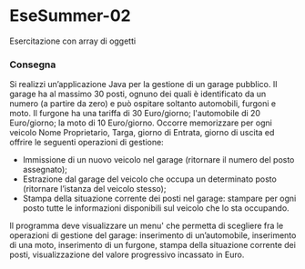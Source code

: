 # EseSummer-02
Esercitazione con array di oggetti
<h3>Consegna</h3>
Si realizzi un’applicazione Java per la gestione di un garage pubblico.
Il garage ha al massimo 30 posti, ognuno dei quali è identificato da un numero (a partire da zero) e può ospitare soltanto automobili, furgoni e moto.
Il furgone ha una tariffa di 30 Euro/giorno; l'automobile di 20 Euro/giorno; la moto di 10 Euro/giorno.
Occorre memorizzare per ogni veicolo Nome Proprietario, Targa, giorno di Entrata, giorno di uscita ed  offrire le seguenti operazioni di gestione:

-	Immissione di un nuovo veicolo nel garage (ritornare il numero del posto assegnato);
-	Estrazione dal garage del veicolo che occupa un determinato posto (ritornare l’istanza del veicolo stesso);
-	Stampa della situazione corrente dei posti nel garage: stampare per ogni posto tutte le informazioni disponibili sul veicolo che lo sta occupando.

Il programma deve visualizzare un menu' che permetta di scegliere fra le operazioni di gestione del garage: inserimento di un’automobile, inserimento di una moto, inserimento di un furgone, stampa della situazione corrente dei posti, visualizzazione del valore progressivo incassato in Euro.
